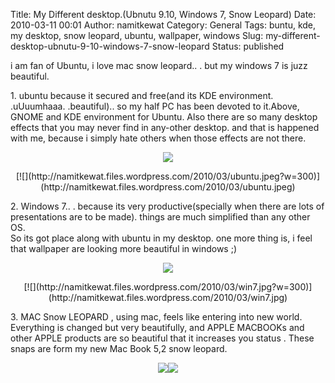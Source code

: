 Title: My Different desktop.(Ubnutu 9.10, Windows 7, Snow Leopard)
Date: 2010-03-11 00:01
Author: namitkewat
Category: General
Tags: buntu, kde, my desktop, snow leopard, ubuntu, wallpaper, windows
Slug: my-different-desktop-ubnutu-9-10-windows-7-snow-leopard
Status: published

i am fan of Ubuntu, i love mac snow leopard.. . but my windows 7 is juzz
beautiful.

1\. ubuntu because it secured and free(and its KDE environment.
.uUuumhaaa. .beautiful).. so my half PC has been devoted to it.Above,
GNOME and KDE environment for Ubuntu. Also there are so many desktop
effects that you may never find in any-other desktop. and that is
happened with me, because i simply hate others when those effects are
not there.

<div class="separator" style="clear:both;text-align:center;">

[![](http://namitkewat.files.wordpress.com/2010/03/kde.jpeg?w=300)](http://namitkewat.files.wordpress.com/2010/03/kde.jpeg)
</p>
<p>
[![](http://namitkewat.files.wordpress.com/2010/03/ubuntu.jpeg?w=300)](http://namitkewat.files.wordpress.com/2010/03/ubuntu.jpeg)

</div>

  
  
  
  
  
  
  

2\. Windows 7.. . because its very productive(specially when there are
lots of presentations are to be made). things are much simplified than
any other OS.  
So its got place along with ubuntu in my desktop. one more thing is, i
feel that wallpaper are looking more beautiful in windows ;)

<div class="separator" style="clear:both;text-align:center;">

[![](http://namitkewat.files.wordpress.com/2010/03/win7_2.jpg?w=300)](http://namitkewat.files.wordpress.com/2010/03/win7_2.jpg)
</p>
<p>
[![](http://namitkewat.files.wordpress.com/2010/03/win7.jpg?w=300)](http://namitkewat.files.wordpress.com/2010/03/win7.jpg)

</div>

3\. MAC Snow LEOPARD , using mac, feels like entering into new world.
Everything is changed but very beautifully, and APPLE MACBOOKs and other
APPLE products are so beautiful that it increases you status . These
snaps are form my new Mac Book 5,2 snow leopard.

<div class="separator" style="clear:both;text-align:center;">

[![](http://namitkewat.files.wordpress.com/2010/03/mac32.jpeg?w=300)](http://namitkewat.files.wordpress.com/2010/03/mac32.jpeg)[![](http://namitkewat.files.wordpress.com/2010/03/mac.jpeg?w=300)](http://namitkewat.files.wordpress.com/2010/03/mac.jpeg)

</div>
